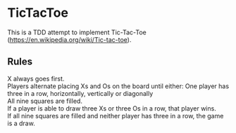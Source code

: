 TicTacToe
=========

This is a TDD attempt to implement Tic-Tac-Toe (https://en.wikipedia.org/wiki/Tic-tac-toe).

Rules
-----
X always goes first.  
Players alternate placing Xs and Os on the board until either:
One player has three in a row, horizontally, vertically or diagonally  
All nine squares are filled.  
If a player is able to draw three Xs or three Os in a row, that player wins.  
If all nine squares are filled and neither player has three in a row, the game is a draw.  
